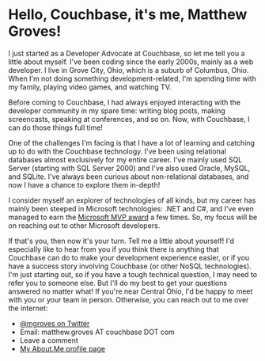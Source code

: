 # Hello, Couchbase, it's me, Matthew Groves!

I just started as a Developer Advocate at Couchbase, so let me tell you a little about myself. I've been coding since the early 2000s, mainly as a web developer. I live in Grove City, Ohio, which is a suburb of Columbus, Ohio. When I'm not doing something development-related, I'm spending time with my family, playing video games, and watching TV.

Before coming to Couchbase, I had always enjoyed interacting with the developer community in my spare time: writing blog posts, making screencasts, speaking at conferences, and so on. Now, with Couchbase, I can do those things full time!

One of the challenges I'm facing is that I have a lot of learning and catching up to do with the Couchbase technology. I've been using relational databases almost exclusively for my entire career. I've mainly used SQL Server (starting with SQL Server 2000) and I've also used Oracle, MySQL, and SQLite. I've always been curious about non-relational databases, and now I have a chance to explore them in-depth!

I consider myself an explorer of technologies of all kinds, but my career has mainly been steeped in Microsoft technologies: .NET and C#, and I've even managed to earn the [Microsoft MVP award](https://mvp.microsoft.com/en-us/PublicProfile/5000567) a few times. So, my focus will be on reaching out to other Microsoft developers.

If that's you, then now it's your turn. Tell me a little about yourself! I'd especially like to hear from you if you think there is anything that Couchbase can do to make your development experience easier, or if you have a success story involving Couchbase (or other NoSQL technologies). I'm just starting out, so if you have a tough technical question, I may need to refer you to someone else. But I'll do my best to get your questions answered no matter what! If you're near Central Ohio, I'd be happy to meet with you or your team in person. Otherwise, you can reach out to me over the internet:

- [@mgroves on Twitter](http://twitter.com/mgroves)
- Email: matthew.groves AT couchbase DOT com
- Leave a comment
- [My About.Me profile page](https://about.me/mgroves)

